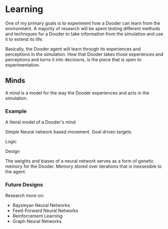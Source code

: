 # Learning

One of my primary goals is to experiment how a Dooder can learn from the environment. A majority of research will be spent testing different methods and techniques for a Dooder to take information from the simulation and use it to extend its life.

Basically, the Dooder agent will learn through its experiences and perceptions in the simulation. How that Dooder takes those experiences and perceptions and turns it into decisions, is the piece that is open to experimentation.

## Minds

A mind is a model for the way the Dooder experiences and acts in the simulation. 

### Example

A literal model of a Dooder's mind

Simple Neural network based movement. Goal driven targets.

Logic

Design

The weights and biases of a neural network serves as a form of genetic memory for the Dooder. Memory stored over iterations that is inexsesible to the agent.


### Future Designs
Research more on:
- Baysieyan Neural Networks
- Feed-Forward Neural Networks
- Reinforcement Learning
- Graph Neural Networks
